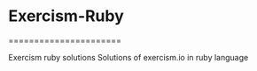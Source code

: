 # Exercism-Ruby
======================

Exercism ruby solutions
Solutions of exercism.io in ruby language
